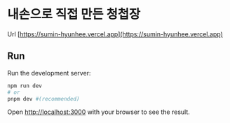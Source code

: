 # 내손으로 직접 만든 청첩장

Url [https://sumin-hyunhee.vercel.app](https://sumin-hyunhee.vercel.app)

## Run

Run the development server:

```bash
npm run dev
# or
pnpm dev #(recommended)
```

Open [http://localhost:3000](http://localhost:3000) with your browser to see the result.

